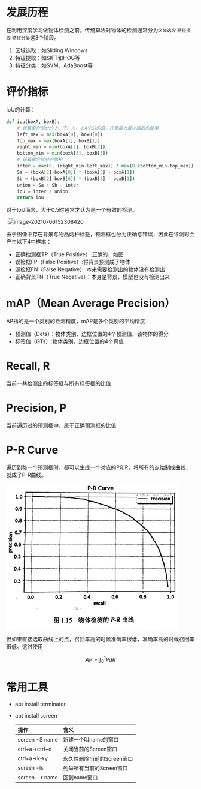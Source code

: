 # 发展历程
在利用深度学习做物体检测之前。传统算法对物体的检测通常分为`区域选取` `特征提取` `特征分类`这3个阶段。

1. 区域选取：如Sliding Windows
2. 特征提取：如SIFT和HOG等
3. 特征分类：如SVM、AdaBoost等

# 评价指标

IoU的计算：

```python
def iou(boxA, boxB):
    # 计算重合部分的上、下、左、右4个边的值，注意最大最小函数的使用
    left_max = max(boxA[0], boxB[0])
    top_max = max(boxA[1], boxB[1])
    right_min = min(boxA[2], boxB[2])
    bottom_min = min(boxA[3], boxB[3])
    # 计算重合部分的面积
    inter = max(0, (right_min-left_max)) * max(0,(bottom_min-top_max))
    Sa = (boxA[2]-boxA[0]) * (boxA[3] - boxA[1])
    Sb = (boxB[2]-boxB[0]) * (boxB[3] - boxB[1])
    union = Sa + Sb - inter
    iou = inter / union
    return iou    
```

对于IoU而言，大于0.5时通常才认为是一个有效的检测。

​	![image-20210706152308420](C:/Users/user/AppData/Roaming/Typora/typora-user-images/image-20210706152308420.png)

由于图像中存在背景与物品两种标签，预测框也分为正确与错误，因此在评测时会产生以下4中样本：

+ 正确检测框TP（True Positive）:正确的，如图
+ 误检框FP（False Positive）:将背景预测成了物体
+ 漏检框FN（False Negative）:本来需要检测出的物体没有检测出
+ 正确背景TN（True Negative）：本身是背景，模型也没有检测出来

# mAP（Mean Average Precision）

AP指的是一个类别的检测精度，mAP是多个类别的平均精度

+ 预测值（Dets）：物体类别、边框位置的4个预测值、该物体的得分
+ 标签值（GTs）:物体类别，边框位置的4个真值

# Recall, R

当前一共检测出的标签框与所有标签框的比值

# Precision, P

当前遍历过的预测框中，属于正确预测框的比值

# P-R Curve

遍历到每一个预测框时，都可以生成一个对应的P和R，将所有的点绘制成曲线，就成了P-R曲线。

![image-20210706154001423](https://raw.githubusercontent.com/by777/imgRep/main/img/20210706154001.png)

但如果直接选取曲线上的点，召回率高的时候准确率很低，准确率高的时候召回率很低。这时使用


$$
AP = ∫^1_0PdR
$$


# 常用工具

+ apt install terminator

+ apt install screen

  | 操作            | 含义                       |
  | :-------------- | :------------------------- |
  | screen -S name  | 新建一个叫name的窗口       |
  | ctrl+a->ctrl+d  | 关闭当前的Screen窗口       |
  | ctrl+a->k->y    | 永久性删除当前的Screen窗口 |
  | screen -ls      | 列举所有当前的Screen窗口   |
  | screen - r name | 回到name窗口               |

  

